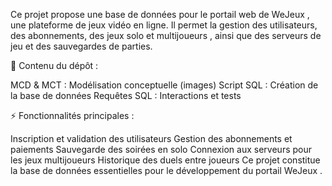 Ce projet propose une base de données pour le portail web de WeJeux , une plateforme de jeux vidéo en ligne. 
Il permet la gestion des utilisateurs, des abonnements, des jeux solo et multijoueurs , ainsi que des serveurs de jeu et des sauvegardes de parties.


📌 Contenu du dépôt :

MCD & MCT : Modélisation conceptuelle (images)
Script SQL : Création de la base de données
Requêtes SQL : Interactions et tests


⚡ Fonctionnalités principales :

Inscription et validation des utilisateurs
Gestion des abonnements et paiements
Sauvegarde des soirées en solo
Connexion aux serveurs pour les jeux multijoueurs
Historique des duels entre joueurs
Ce projet constitue la base de données essentielles pour le développement du portail WeJeux .
